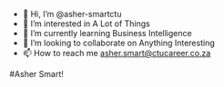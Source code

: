 - 👋 Hi, I’m @asher-smartctu
- 👀 I’m interested in A Lot of Things
- 🌱 I’m currently learning Business Intelligence
- 💞️ I’m looking to collaborate on Anything Interesting
- 📫 How to reach me asher.smart@ctucareer.co.za

<!---
asher-smartctu/asher-smartctu is a ✨ special ✨ repository because its `README.md` (this file) appears on your GitHub profile.
You can click the Preview link to take a look at your changes.
--->

#Asher Smart!